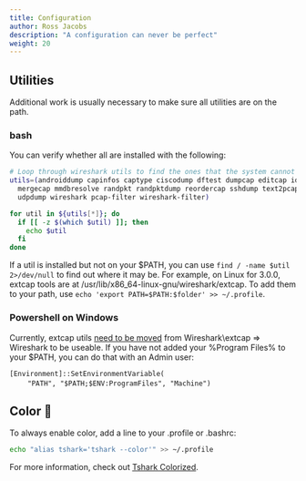 ```yaml
---
title: Configuration
author: Ross Jacobs
description: "A configuration can never be perfect"
weight: 20
---
```


## Utilities

Additional work is usually necessary to make sure all utilities are on the path.

### bash

You can verify whether all are installed with the following:

```bash
# Loop through wireshark utils to find the ones that the system cannot
utils=(androiddump capinfos captype ciscodump dftest dumpcap editcap idl2wrs
  mergecap mmdbresolve randpkt randpktdump reordercap sshdump text2pcap tshark
  udpdump wireshark pcap-filter wireshark-filter)

for util in ${utils[*]}; do
  if [[ -z $(which $util) ]]; then
    echo $util
  fi
done
```

If a util is installed but not on your $PATH, you can use `find / -name $util 2>/dev/null`
to find out where it may be. For example, on Linux for 3.0.0, extcap tools are
at /usr/lib/x86_64-linux-gnu/wireshark/extcap. To add them to your path, use
`echo 'export PATH=$PATH:$folder' >> ~/.profile`.

### Powershell on Windows

Currently, extcap utils [need to be
moved](https://www.wireshark.org/lists/wireshark-dev/201608/msg00161.html) from Wireshark\extcap => Wireshark
to be useable. If you have not added your %Program Files% to your $PATH, you can
do that with an Admin user:

`[Environment]::SetEnvironmentVariable(`  
&nbsp;&nbsp;&nbsp;&nbsp;&nbsp;&nbsp;&nbsp;&nbsp;`"PATH", "$PATH;$ENV:ProgramFiles", "Machine")`

## Color 🌈

To always enable color, add a line to your .profile or .bashrc:

```bash
echo "alias tshark='tshark --color'" >> ~/.profile
```

For more information, check out [Tshark Colorized](/packetcraft/tshark_colorized).
